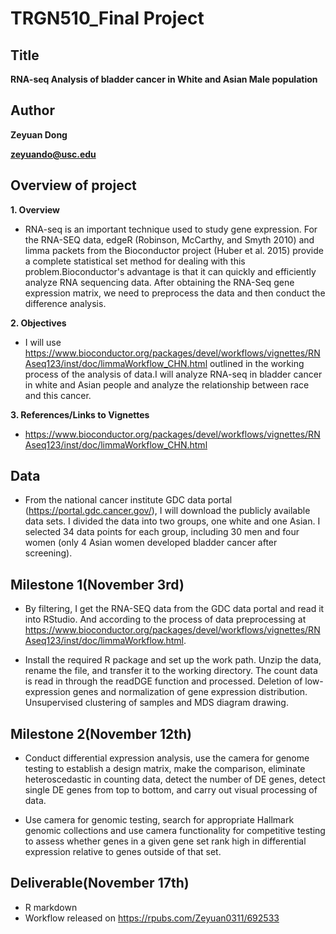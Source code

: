 # TRGN510_Final Project
## Title
**RNA-seq Analysis of bladder cancer in White and Asian Male population**

## Author
**Zeyuan Dong**

**zeyuando@usc.edu**

## Overview of project

**1. Overview**
* RNA-seq is an important technique used to study gene expression. For the RNA-SEQ data, edgeR (Robinson, McCarthy, and Smyth 2010) and limma packets from the Bioconductor project (Huber et al. 2015) provide a complete statistical set method for dealing with this problem.Bioconductor's advantage is that it can quickly and efficiently analyze RNA sequencing data. After obtaining the RNA-Seq gene expression matrix, we need to preprocess the data and then conduct the difference analysis.

**2. Objectives**
* I will use https://www.bioconductor.org/packages/devel/workflows/vignettes/RNAseq123/inst/doc/limmaWorkflow_CHN.html outlined in the working process of the analysis of data.I will analyze RNA-seq in bladder cancer in white and Asian people and analyze the relationship between race and this cancer. 

**3. References/Links to Vignettes**
* https://www.bioconductor.org/packages/devel/workflows/vignettes/RNAseq123/inst/doc/limmaWorkflow_CHN.html

## Data
* From the national cancer institute GDC data portal (https://portal.gdc.cancer.gov/), I will download the publicly available data sets. I divided the data into two groups, one white and one Asian. I selected 34 data points for each group, including 30 men and four women (only 4 Asian women developed bladder cancer after screening).

## Milestone 1(November 3rd)
* By filtering, I get the RNA-SEQ data from the GDC data portal and read it into RStudio. And according to the process of data preprocessing at https://www.bioconductor.org/packages/devel/workflows/vignettes/RNAseq123/inst/doc/limmaWorkflow.html.

* Install the required R package and set up the work path. Unzip the data, rename the file, and transfer it to the working directory. The count data is read in through the readDGE function and processed. Deletion of low-expression genes and normalization of gene expression distribution. Unsupervised clustering of samples and MDS diagram drawing.

## Milestone 2(November 12th)
* Conduct differential expression analysis, use the camera for genome testing to establish a design matrix, make the comparison, eliminate heteroscedastic in counting data, detect the number of DE genes, detect single DE genes from top to bottom, and carry out visual processing of data.

* Use camera for genomic testing, search for appropriate Hallmark genomic collections and use camera functionality for competitive testing to assess whether genes in a given gene set rank high in differential expression relative to genes outside of that set.

## Deliverable(November 17th)
* R markdown
* Workflow released on https://rpubs.com/Zeyuan0311/692533
